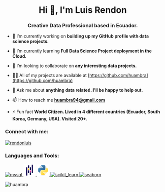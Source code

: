 <h1 align="center">Hi 👋, I'm Luis Rendon</h1>
<h3 align="center">Creative Data Professional based in Ecuador.</h3>

- 🔭 I’m currently working on **building up my GitHub profile with data science projects.**

- 🌱 I’m currently learning **Full Data Science Project deployment in the Cloud.**

- 👯 I’m looking to collaborate on **any interesting data projects.**

- 👨‍💻 All of my projects are available at [https://github.com/huambra](https://github.com/huambra)

- 💬 Ask me about **anything data related. I'll be happy to help out.**

- 📫 How to reach me **huambra94@gmail.com**

- ⚡ Fun fact **World Citizen. Lived in 4 different countries (Ecuador, South Korea, Germany, USA). Visited 20+.**

<h3 align="left">Connect with me:</h3>
<p align="left">
<a href="https://linkedin.com/in/rendonluis" target="blank"><img align="center" src="https://raw.githubusercontent.com/rahuldkjain/github-profile-readme-generator/master/src/images/icons/Social/linked-in-alt.svg" alt="rendonluis" height="30" width="40" /></a>
</p>

<h3 align="left">Languages and Tools:</h3>
<p align="left"> <a href="https://www.microsoft.com/en-us/sql-server" target="_blank" rel="noreferrer"> <img src="https://www.svgrepo.com/show/303229/microsoft-sql-server-logo.svg" alt="mssql" width="40" height="40"/> </a> <a href="https://pandas.pydata.org/" target="_blank" rel="noreferrer"> <img src="https://raw.githubusercontent.com/devicons/devicon/2ae2a900d2f041da66e950e4d48052658d850630/icons/pandas/pandas-original.svg" alt="pandas" width="40" height="40"/> </a> <a href="https://www.python.org" target="_blank" rel="noreferrer"> <img src="https://raw.githubusercontent.com/devicons/devicon/master/icons/python/python-original.svg" alt="python" width="40" height="40"/> </a> <a href="https://scikit-learn.org/" target="_blank" rel="noreferrer"> <img src="https://upload.wikimedia.org/wikipedia/commons/0/05/Scikit_learn_logo_small.svg" alt="scikit_learn" width="40" height="40"/> </a> <a href="https://seaborn.pydata.org/" target="_blank" rel="noreferrer"> <img src="https://seaborn.pydata.org/_images/logo-mark-lightbg.svg" alt="seaborn" width="40" height="40"/> </a> </p>

<p><img align="center" src="https://github-readme-stats.vercel.app/api/top-langs?username=huambra&show_icons=true&locale=en&layout=compact" alt="huambra" /></p>

